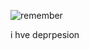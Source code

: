![remember](https://i.pinimg.com/564x/90/86/64/908664176d2dfae67a427c94220c7706.jpg)

 i hve deprpesion
